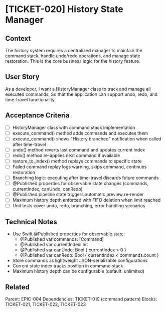 # [TICKET-020] History State Manager

## Context
The history system requires a centralized manager to maintain the command stack, handle undo/redo operations, and manage state restoration. This is the core business logic for the history feature.

## User Story
As a developer,
I want a HistoryManager class to track and manage all executed commands,
So that the application can support undo, redo, and time-travel functionality.

## Acceptance Criteria
- [ ] HistoryManager class with command stack implementation
- [ ] execute_command() method adds commands and executes them
- [ ] execute_command() shows "History branched" notification when called after time-travel
- [ ] undo() method reverts last command and updates current index
- [ ] redo() method re-applies next command if available
- [ ] restore_to_index() method replays commands to specific state
- [ ] Failed command replay logs warning, skips command, continues restoration
- [ ] Branching logic: executing after time-travel discards future commands
- [ ] @Published properties for observable state changes (commands, currentIndex, canUndo, canRedo)
- [ ] @Published pipeline state triggers automatic preview re-render
- [ ] Maximum history depth enforced with FIFO deletion when limit reached
- [ ] Unit tests cover undo, redo, branching, error handling scenarios

## Technical Notes
- Use Swift @Published properties for observable state:
  - @Published var commands: [Command]
  - @Published var currentIndex: Int
  - @Published var canUndo: Bool { currentIndex > 0 }
  - @Published var canRedo: Bool { currentIndex < commands.count }
- Store commands as lightweight JSON-serializable configurations
- Current state index tracks position in command stack
- Maximum history depth can be configurable (default: unlimited)

## Related
Parent: EPIC-004
Dependencies: TICKET-019 (command pattern)
Blocks: TICKET-021, TICKET-022, TICKET-023
